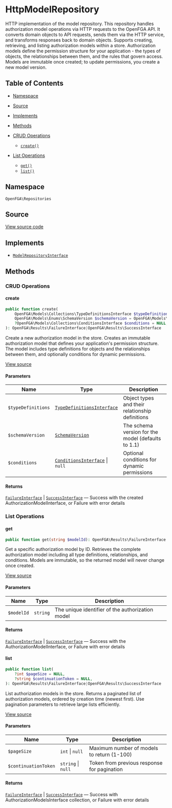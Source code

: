 # HttpModelRepository

HTTP implementation of the model repository. This repository handles authorization model operations via HTTP requests to the OpenFGA API. It converts domain objects to API requests, sends them via the HTTP service, and transforms responses back to domain objects. Supports creating, retrieving, and listing authorization models within a store. Authorization models define the permission structure for your application - the types of objects, the relationships between them, and the rules that govern access. Models are immutable once created; to update permissions, you create a new model version.

## Table of Contents

* [Namespace](#namespace)
* [Source](#source)
* [Implements](#implements)
* [Methods](#methods)

* [CRUD Operations](#crud-operations)
    * [`create()`](#create)
* [List Operations](#list-operations)
    * [`get()`](#get)
    * [`list()`](#list)

## Namespace

`OpenFGA\Repositories`

## Source

[View source code](https://github.com/evansims/openfga-php/blob/main/src/Repositories/HttpModelRepository.php)

## Implements

* [`ModelRepositoryInterface`](ModelRepositoryInterface.md)

## Methods

### CRUD Operations

#### create

```php
public function create(
    OpenFGA\Models\Collections\TypeDefinitionsInterface $typeDefinitions,
    OpenFGA\Models\Enums\SchemaVersion $schemaVersion = OpenFGA\Models\Enums\SchemaVersion::V1_1,
    ?OpenFGA\Models\Collections\ConditionsInterface $conditions = NULL,
): OpenFGA\Results\FailureInterface|OpenFGA\Results\SuccessInterface

```

Create a new authorization model in the store. Creates an immutable authorization model that defines your application&#039;s permission structure. The model includes type definitions for objects and the relationships between them, and optionally conditions for dynamic permissions.

[View source](https://github.com/evansims/openfga-php/blob/main/src/Repositories/HttpModelRepository.php#L68)

#### Parameters

| Name               | Type                                                                             | Description                                        |
| ------------------ | -------------------------------------------------------------------------------- | -------------------------------------------------- |
| `$typeDefinitions` | [`TypeDefinitionsInterface`](Models/Collections/TypeDefinitionsInterface.md)     | Object types and their relationship definitions    |
| `$schemaVersion`   | [`SchemaVersion`](Models/Enums/SchemaVersion.md)                                 | The schema version for the model (defaults to 1.1) |
| `$conditions`      | [`ConditionsInterface`](Models/Collections/ConditionsInterface.md) &#124; `null` | Optional conditions for dynamic permissions        |

#### Returns

[`FailureInterface`](Results/FailureInterface.md) &#124; [`SuccessInterface`](Results/SuccessInterface.md) — Success with the created AuthorizationModelInterface, or Failure with error details

### List Operations

#### get

```php
public function get(string $modelId): OpenFGA\Results\FailureInterface|OpenFGA\Results\SuccessInterface

```

Get a specific authorization model by ID. Retrieves the complete authorization model including all type definitions, relationships, and conditions. Models are immutable, so the returned model will never change once created.

[View source](https://github.com/evansims/openfga-php/blob/main/src/Repositories/HttpModelRepository.php#L106)

#### Parameters

| Name       | Type     | Description                                      |
| ---------- | -------- | ------------------------------------------------ |
| `$modelId` | `string` | The unique identifier of the authorization model |

#### Returns

[`FailureInterface`](Results/FailureInterface.md) &#124; [`SuccessInterface`](Results/SuccessInterface.md) — Success with the AuthorizationModelInterface, or Failure with error details

#### list

```php
public function list(
    ?int $pageSize = NULL,
    ?string $continuationToken = NULL,
): OpenFGA\Results\FailureInterface|OpenFGA\Results\SuccessInterface

```

List authorization models in the store. Returns a paginated list of authorization models, ordered by creation time (newest first). Use pagination parameters to retrieve large lists efficiently.

[View source](https://github.com/evansims/openfga-php/blob/main/src/Repositories/HttpModelRepository.php#L139)

#### Parameters

| Name                 | Type                   | Description                                 |
| -------------------- | ---------------------- | ------------------------------------------- |
| `$pageSize`          | `int` &#124; `null`    | Maximum number of models to return (1-100)  |
| `$continuationToken` | `string` &#124; `null` | Token from previous response for pagination |

#### Returns

[`FailureInterface`](Results/FailureInterface.md) &#124; [`SuccessInterface`](Results/SuccessInterface.md) — Success with AuthorizationModelsInterface collection, or Failure with error details
